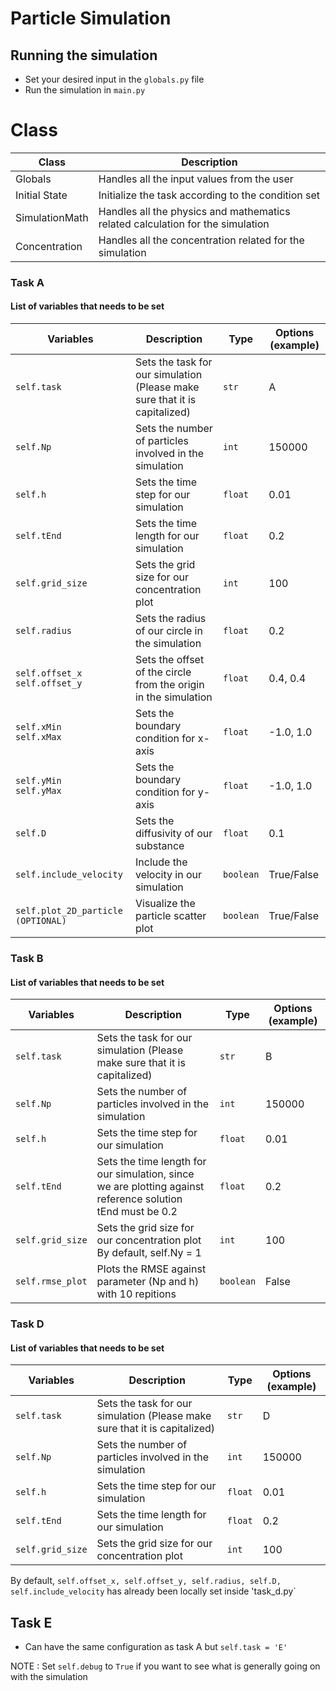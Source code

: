 # Particle Simulation

## Running the simulation
- Set your desired input in the `globals.py` file 
- Run the simulation in `main.py`

# Class
| Class | Description |
| ----- | ----------- |
| Globals | Handles all the input values from the user|
| Initial State | Initialize the task according to the condition set|
| SimulationMath | Handles all the physics and mathematics related calculation for the simulation |
| Concentration | Handles all the concentration related for the simulation |


### Task A
#### List of variables that needs to be set
| Variables | Description | Type | Options (example) |
| --------- | ----------- | ---- | ----------------- |
| `self.task` | Sets the task for our simulation (Please make sure that it is capitalized) | `str` | A |
| `self.Np` | Sets the number of particles involved in the simulation | `int` | 150000 |
| `self.h` | Sets the time step for our simulation | `float` | 0.01 |
| `self.tEnd` | Sets the time length for our simulation | `float` | 0.2 |
| `self.grid_size` | Sets the grid size for our concentration plot | `int` | 100 |
| `self.radius` | Sets the radius of our circle in the simulation | `float` | 0.2 |
| `self.offset_x` <br /> `self.offset_y` | Sets the offset of the circle from the origin in the simulation | `float` | 0.4, 0.4 |
| `self.xMin` <br /> `self.xMax` | Sets the boundary condition for x-axis | `float` | -1.0, 1.0 |
| `self.yMin` <br /> `self.yMax` | Sets the boundary condition for y-axis | `float` | -1.0, 1.0 |
| `self.D` | Sets the diffusivity of our substance | `float` | 0.1 |
| `self.include_velocity` | Include the velocity in our simulation | `boolean` | True/False |
| `self.plot_2D_particle (OPTIONAL)` | Visualize the particle scatter plot | `boolean` | True/False |

### Task B
#### List of variables that needs to be set
| Variables | Description | Type | Options (example) |
| --------- | ----------- | ---- | ----------------- |
| `self.task` | Sets the task for our simulation (Please make sure that it is capitalized) | `str` | B |
| `self.Np` | Sets the number of particles involved in the simulation | `int` | 150000 |
| `self.h` | Sets the time step for our simulation | `float` | 0.01 |
| `self.tEnd` | Sets the time length for our simulation, since we are plotting against reference solution <br/> tEnd must be 0.2 | `float` | 0.2 |
| `self.grid_size` | Sets the grid size for our concentration plot <br /> By default, self.Ny = 1 | `int` | 100 |
| `self.rmse_plot` | Plots the RMSE against parameter (Np and h) with 10 repitions | `boolean` | False |

### Task D
#### List of variables that needs to be set
| Variables | Description | Type | Options (example) |
| --------- | ----------- | ---- | ----------------- |
| `self.task` | Sets the task for our simulation (Please make sure that it is capitalized) | `str` | D |
| `self.Np` | Sets the number of particles involved in the simulation | `int` | 150000 |
| `self.h` | Sets the time step for our simulation | `float` | 0.01 |
| `self.tEnd` | Sets the time length for our simulation | `float` | 0.2 |
| `self.grid_size` | Sets the grid size for our concentration plot | `int` | 100 |

By default, `self.offset_x, self.offset_y, self.radius, self.D, self.include_velocity` has already been locally set inside 'task_d.py`

## Task E
- Can have the same configuration as task A but `self.task = 'E'`

NOTE : Set `self.debug` to `True` if you want to see what is generally going on with the simulation



